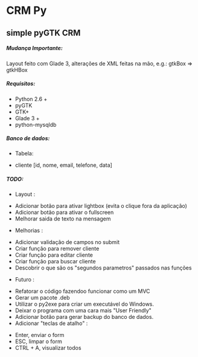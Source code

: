 # CRM Py
## simple pyGTK CRM

##### Mudança Importante:
Layout feito com Glade 3, alterações de XML feitas na mão, e.g.: gtkBox => gtkHBox

##### Requisitos:
* Python 2.6 +
* pyGTK
* GTK+
* Glade 3 +
* python-mysqldb


##### Banco de dados:
* Tabela:
 - cliente [id, nome, email, telefone, data]

##### TODO:
* Layout :
 + Adicionar botão para ativar lightbox (evita o clique fora da aplicação)
 + Adicionar botão para ativar o fullscreen
 + Melhorar saida de texto na mensagem
* Melhorias :
 + Adicionar validação de campos no submit
 + Criar função para remover cliente
 + Criar função para editar cliente
 + Criar função para buscar cliente
 + Descobrir o que são os "segundos parametros" passados nas funções
* Futuro :
 + Refatorar o código fazendoo funcionar como um MVC
 + Gerar um pacote .deb
 + Utilizar o py2exe para criar um executável do Windows.
 + Deixar o programa com uma cara mais "User Friendly"
 + Adicionar botão para gerar backup do banco de dados.
 + Adicionar "teclas de atalho" :
  - Enter, enviar o form
  - ESC, limpar o form
  - CTRL + A, visualizar todos
